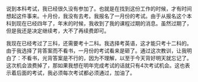 说到本科考试，我已经很久没有参加了。也就是在找到这份工作的时候，才有时间想起这件事来。十月份，我没有去考。我报名了一月份的考试。由于从报名这个本科到现在已经四年了，年末的时候，我收到了我的课程过期的消息。虽然过期了，但是我还是决定继续考，大不了再续费即可。

我现在已经考过了三科，还需要考十二科。我选择考英语，这才能只考十二科的。由于我选择了背答案而不看书，一月份的考试看来是砸了。通过这次教训，让我明白了：不看书，光背答案是不行的，因为不理解，以至于今天背好明天就忘记了。这次机会浪费掉了，那如果我想在明年完成考试的话就只有4次考试机会。这也表示着后面的考试，我必须每次考试都必须通过，加油了。